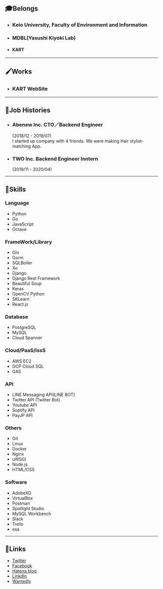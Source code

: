 ## 🎓Belongs
- ### Keio University,  Faculty of Environment and Information
- ### MDBL(Yasushi Kiyoki Lab)
- #### KART    
---
## 🖌Works
- ### KART WebSite 　　　
---
## 💼Job Histories
- ### Abenew Inc. CTO／Backend Engineer
    (2018/12 - 2019/07)  
    I started up company with 4 friends. We were making Hair stylist-matching App.

- ### TWO Inc. Backend Engineer Inntern
    (2019/11 - 2020/04)
---
## 💪Skills
### Language
- Python
- Go
- JavaScript
- Octave 

### FrameWork/Library
- Gin
- Gorm
- SQLBoiler
- Xo
- Django
- Django Rest Framework
- Beautiful Soup
- Keras
- OpenCV Python
- SKLearn
- React.js

### Database
- PostgreSQL
- MySQL
- Cloud Spanner

### Cloud/PaaS/IssS
- AWS EC2
- GCP Cloud SQL
- GAS

### API
- LINE Messaging API(LINE BOT)
- Twitter API (Twitter Bot)
- Youtube API
- Soptify API
- PayJP API

### Others
- Git
- Linux
- Docker
- Nginx
- uWSGI
- Node.js
- HTML/CSS

### Software
- AdobeXD
- VirtualBox
- Postman
- Spotlight Studio
- MySQL Workbench
- Slack
- Trello
- esa
---
## 📱Links 
- [Twitter](https://twitter.com/teakyudo)
- [Facebook](https://www.facebook.com/profile.php?id=100011376413468)
- [Hatena blog](http://shinta2000ttt.hatenablog.com/)
- [LinkdIn](https://www.linkedin.com/in/辰太朗-高橋-28b669167/)
- [Wantedly](https://www.wantedly.com/users/96657412)
